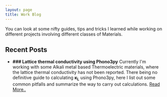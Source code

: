 ```yaml
---
layout: page
title: Work Blog
---
```


You can look at some nifty guides, tips and tricks I learned while working on different projects involving different classes of Materials.
## Recent Posts
- **### Lattice thermal conductivity using Phono3py**
Currently I'm working with some Alkali metal based Thermoelectric materials, where the lattice thermal conductivity has not been
reported. There being no definitive guide to calculating <b>&kappa;<sub>L</sub></b> using Phono3py, here I list out some common pitfalls and summarize the way to carry out calculations. <a href=/k_lattice>Read More..</a>
